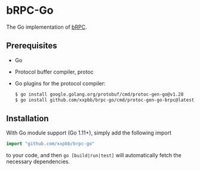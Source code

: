 # bRPC-Go

The Go implementation of [bRPC][].

## Prerequisites

- Go

- Protocol buffer compiler, protoc

- Go plugins for the protocol compiler:

    ```sh
    $ go install google.golang.org/protobuf/cmd/protoc-gen-go@v1.28
    $ go install github.com/xxpbb/brpc-go/cmd/protoc-gen-go-brpc@latest
    ```

## Installation

With Go module support (Go 1.11+), simply add the following import

```go
import "github.com/xxpbb/brpc-go"
```

to your code, and then `go [build|run|test]` will automatically fetch the
necessary dependencies.

[bRPC]: https://github.com/apache/brpc
